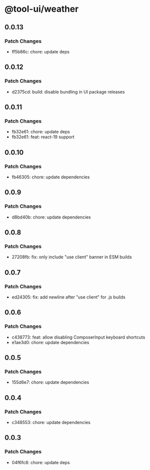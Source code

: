 # @tool-ui/weather

## 0.0.13

### Patch Changes

- ff5b86c: chore: update deps

## 0.0.12

### Patch Changes

- d2375cd: build: disable bundling in UI package releases

## 0.0.11

### Patch Changes

- fb32e61: chore: update deps
- fb32e61: feat: react-19 support

## 0.0.10

### Patch Changes

- fb46305: chore: update dependencies

## 0.0.9

### Patch Changes

- d8bd40b: chore: update dependencies

## 0.0.8

### Patch Changes

- 27208fb: fix: only include "use client" banner in ESM builds

## 0.0.7

### Patch Changes

- ed24305: fix: add newline after "use client" for .js builds

## 0.0.6

### Patch Changes

- c438773: feat: allow disabling ComposerInput keyboard shortcuts
- e1ae3d0: chore: update dependencies

## 0.0.5

### Patch Changes

- 155d6e7: chore: update dependencies

## 0.0.4

### Patch Changes

- c348553: chore: update dependencies

## 0.0.3

### Patch Changes

- 04f6fc8: chore: update deps
